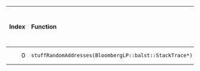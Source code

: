 |   Index | Function                                                |   Difference in number of lines |   Function size difference in bytes | Disassembly                                                             |   Number of lines in assumed build | Number of bytes in assumed build   |   Number of lines in ignored build | Number of bytes in ignored build   |
|--------:|:--------------------------------------------------------|--------------------------------:|------------------------------------:|:------------------------------------------------------------------------|-----------------------------------:|:-----------------------------------|-----------------------------------:|:-----------------------------------|
|       0 | `stuffRandomAddresses(BloombergLP::balst::StackTrace*)` |                               1 |                                   0 | [Assumed](0.assume.s.txt), [Ignored](0.none.s.txt), [Diff](0.diff.html) |                                464 | 4,214,160                          |                                464 | 4,214,160                          |